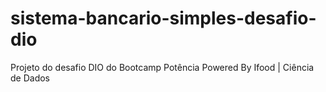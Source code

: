 # sistema-bancario-simples-desafio-dio
Projeto do desafio DIO do Bootcamp Potência Powered By Ifood | Ciência de Dados
